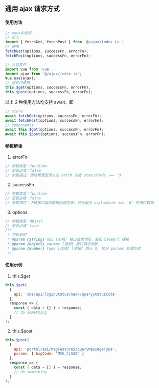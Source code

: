 ## 通用 ajax 请求方式

#### 使用方法

```js
// vuex中使用
// 引入
import { fetchGet, fetchPost } from '@/ajax/index.js';
// 使用
fetchGet(options, successFn, errorFn);
fetchPost(options, successFn, errorFn);
```

```js
// 入口文件
import Vue from 'vue';
import ajax from '@/ajax/index.js';
Vue.use(ajax);
// 组件内使用
this.$get(options, successFn, errorFn);
this.$post(options, successFn, errorFn);
```

以上 2 种使用方法均支持 await，即

```js
// store
await fetchGet(options, successFn, errorFn);
await fetchPost(options, successFn, errorFn);
// components
await this.$get(options, successFn, errorFn);
await this.$post(options, successFn, errorFn);
```

#### 参数解读

1. errorFn

```js
// 参数类型：function
// 是否必填：false
// 参数描述：错误场景回调方法 catch 或者 statusCode !== '0'
```

2. successFn

```js
// 参数类型：function
// 是否必填：false
// 参数描述：正确接口返回数据回调方法，只会返回 statusCode === '0' 的接口数据
```

3. options

```js
// 参数类型：Object
// 是否必填：true
/**
 * 字段说明
 * @param {String} api [必填] 接口请求地址，会和 baseUrl 拼接
 * @param {Object} params [选填] 接口请求参数
 * @param {Number} type [选填] [预留] 默认 0, 区分 params 处理方式
 */
```

#### 使用示例

1. this.\$get

```js
this.$get(
  {
    api: 'cms/api/loginStatusCheck/queryStatusCode'
  },
  response => {
    const { data = {} } = response;
    // do something
  }
);
```

2. this.\$post

```js
this.$post(
  {
    api: 'portal/api/msgFeatures/queryMessageType',
    params: { bigCode: 'MSG_CLASS' }
  },
  response => {
    const { data = [] } = response;
    // do something
  }
);
```
